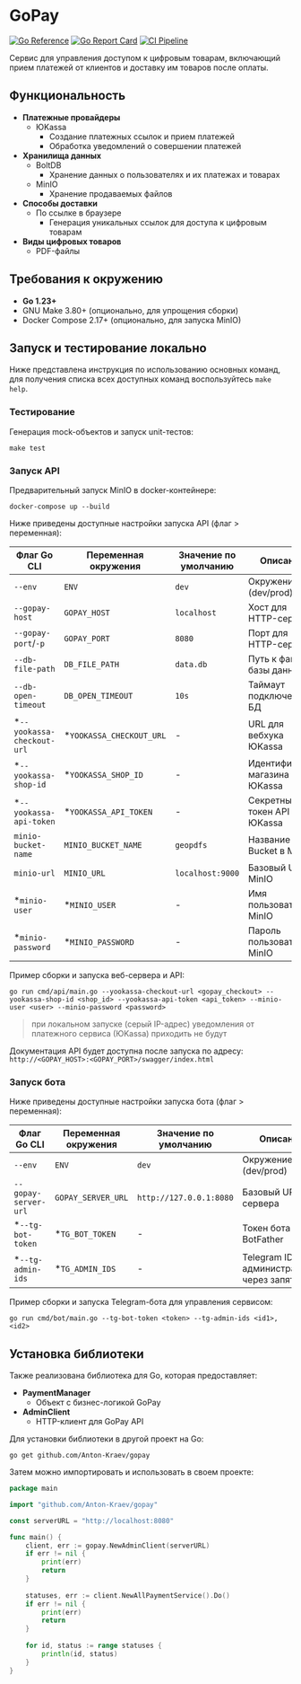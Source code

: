 # GoPay

[![Go Reference](https://pkg.go.dev/badge/github.com/Anton-Kraev/gopay.svg)](https://pkg.go.dev/github.com/Anton-Kraev/gopay)
[![Go Report Card](https://goreportcard.com/badge/github.com/Anton-Kraev/gopay)](https://goreportcard.com/report/github.com/Anton-Kraev/gopay)
[![CI Pipeline](https://github.com/Anton-Kraev/gopay/actions/workflows/ci.yml/badge.svg)](https://github.com/Anton-Kraev/gopay/actions/workflows/ci.yml)

Сервис для управления доступом к цифровым товарам, включающий прием платежей от клиентов и доставку им товаров после оплаты.

## Функциональность
- **Платежные провайдеры**
  - ЮKassa
    - Создание платежных ссылок и прием платежей
    - Обработка уведомлений о совершении платежей
- **Хранилища данных**
  - BoltDB
    - Хранение данных о пользователях и их платежах и товарах
  - MinIO
    - Хранение продаваемых файлов
- **Способы доставки**
  - По ссылке в браузере
    - Генерация уникальных ссылок для доступа к цифровым товарам
- **Виды цифровых товаров**
  - PDF-файлы

## Требования к окружению
- **Go 1.23+**
- GNU Make 3.80+ (опционально, для упрощения сборки)
- Docker Compose 2.17+ (опционально, для запуска MinIO)

## Запуск и тестирование локально
Ниже представлена инструкция по использованию основных команд, для получения списка всех доступных команд воспользуйтесь
`make help`.

### Тестирование
Генерация mock-объектов и запуск unit-тестов:
```shell
make test
```

### Запуск API
Предварительный запуск MinIO в docker-контейнере:
```shell
docker-compose up --build
```

Ниже приведены доступные настройки запуска API (флаг > переменная):

| Флаг Go CLI                 | Переменная окружения     | Значение по умолчанию | Описание                        |
|-----------------------------|--------------------------|-----------------------|---------------------------------|
| `--env`                     | `ENV`                    | `dev`                 | Окружение (dev/prod)            |
| `--gopay-host `             | `GOPAY_HOST`             | `localhost`           | Хост для HTTP-сервера           |
| `--gopay-port`/`-p`         | `GOPAY_PORT`             | `8080`                | Порт для HTTP-сервера           |
| `--db-file-path`            | `DB_FILE_PATH`           | `data.db`             | Путь к файлу базы данных        |
| `--db-open-timeout`         | `DB_OPEN_TIMEOUT`        | `10s`                 | Таймаут подключения к БД        |
| *`--yookassa-checkout-url`  | *`YOOKASSA_CHECKOUT_URL` | -                     | URL для вебхука ЮKassa          |
| *`--yookassa-shop-id`       | *`YOOKASSA_SHOP_ID`      | -                     | Идентификатор магазина в ЮKassa |
| *`--yookassa-api-token`     | *`YOOKASSA_API_TOKEN`    | -                     | Секретный токен API ЮKassa      |
| `minio-bucket-name`         | `MINIO_BUCKET_NAME`      | `geopdfs`             | Название Bucket в MinIO         |
| `minio-url`                 | `MINIO_URL`              | `localhost:9000`      | Базовый URL MinIO               |
| *`minio-user`               | *`MINIO_USER`            | -                     | Имя пользователя в MinIO        |
| *`minio-password`           | *`MINIO_PASSWORD`        | -                     | Пароль пользователя в MinIO     |

Пример сборки и запуска веб-сервера и API:
```shell
go run cmd/api/main.go --yookassa-checkout-url <gopay_checkout> --yookassa-shop-id <shop_id> --yookassa-api-token <api_token> --minio-user <user> --minio-password <password>
```

> при локальном запуске (серый IP-адрес) уведомления от платежного сервиса (ЮKassa) приходить не будут

Документация API будет доступна после запуска по адресу:
`http://<GOPAY_HOST>:<GOPAY_PORT>/swagger/index.html`

### Запуск бота
Ниже приведены доступные настройки запуска бота (флаг > переменная):

| Флаг Go CLI          | Переменная окружения | Значение по умолчанию    | Описание                                   |
|----------------------|----------------------|--------------------------|--------------------------------------------|
| `--env`              | `ENV`                | `dev`                    | Окружение (dev/prod)                       |
| `--gopay-server-url` | `GOPAY_SERVER_URL`   | `http://127.0.0.1:8080`  | Базовый URL сервера                        |
| *`--tg-bot-token`    | *`TG_BOT_TOKEN`      | -                        | Токен бота от BotFather                    |
| *`--tg-admin-ids`    | *`TG_ADMIN_IDS`      | -                        | Telegram ID администраторов через запятую  |

Пример сборки и запуска Telegram-бота для управления сервисом:
```shell
go run cmd/bot/main.go --tg-bot-token <token> --tg-admin-ids <id1>,<id2>
```

## Установка библиотеки
Также реализована библиотека для Go, которая предоставляет:
- **PaymentManager** 
  - Объект с бизнес-логикой GoPay
- **AdminClient** 
  - HTTP-клиент для GoPay API

Для установки библиотеки в другой проект на Go:
```shell
go get github.com/Anton-Kraev/gopay
```

Затем можно импортировать и использовать в своем проекте:
```go
package main

import "github.com/Anton-Kraev/gopay"

const serverURL = "http://localhost:8080"

func main() {
	client, err := gopay.NewAdminClient(serverURL)
	if err != nil {
		print(err)
		return
	}
	
	statuses, err := client.NewAllPaymentService().Do()
	if err != nil {
		print(err)
		return
	}
	
	for id, status := range statuses {
		println(id, status)
	}
}
```
